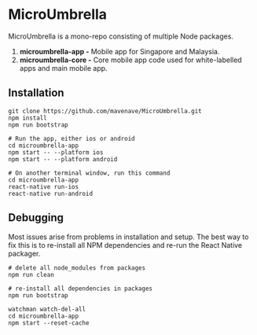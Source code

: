 MicroUmbrella
===

MicroUmbrella is a mono-repo consisting of multiple Node packages.

1. **microumbrella-app -** Mobile app for Singapore and Malaysia.
2. **microumbrella-core -** Core mobile app code used for white-labelled apps and main mobile app.

Installation
---

```
git clone https://github.com/mavenave/MicroUmbrella.git
npm install
npm run bootstrap

# Run the app, either ios or android
cd microumbrella-app
npm start -- --platform ios
npm start -- --platform android

# On another terminal window, run this command
cd microumbrella-app
react-native run-ios
react-native run-android
```

Debugging
---

Most issues arise from problems in installation and setup. The best way to fix this is to re-install all NPM dependencies and re-run the React Native packager.

```
# delete all node_modules from packages
npm run clean

# re-install all dependencies in packages
npm run bootstrap

watchman watch-del-all
cd microumbrella-app
npm start --reset-cache

```
